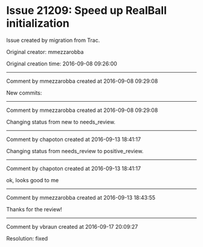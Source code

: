 # Issue 21209: Speed up RealBall initialization

Issue created by migration from Trac.

Original creator: mmezzarobba

Original creation time: 2016-09-08 09:26:00




---

Comment by mmezzarobba created at 2016-09-08 09:29:08

New commits:


---

Comment by mmezzarobba created at 2016-09-08 09:29:08

Changing status from new to needs_review.


---

Comment by chapoton created at 2016-09-13 18:41:17

Changing status from needs_review to positive_review.


---

Comment by chapoton created at 2016-09-13 18:41:17

ok, looks good to me


---

Comment by mmezzarobba created at 2016-09-13 18:43:55

Thanks for the review!


---

Comment by vbraun created at 2016-09-17 20:09:27

Resolution: fixed
